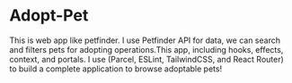 # Adopt-Pet
This is web app like petfinder. I use Petfinder API for data, we can search and filters pets for adopting operations.This app, including hooks, effects, context, and portals. I use (Parcel, ESLint, TailwindCSS, and React Router) to build a complete application to browse adoptable pets!
